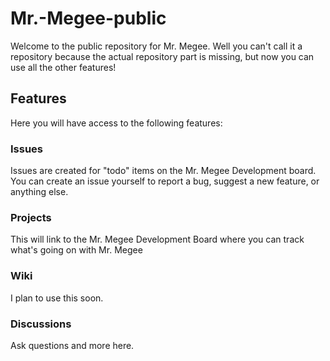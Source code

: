 # Mr.-Megee-public
Welcome to the public repository for Mr. Megee. Well you can't call it a repository because the actual repository part is missing, but now you can use all the other features!

## Features
Here you will have access to the following features:
### Issues
Issues are created for "todo" items on the Mr. Megee Development board. You can create an issue yourself to report a bug, suggest a new feature, or anything else.
### Projects
This will link to the Mr. Megee Development Board where you can track what's going on with Mr. Megee
### Wiki
I plan to use this soon.
### Discussions
Ask questions and more here.
